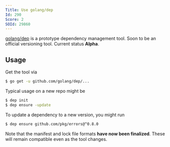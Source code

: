 ```yaml
---
Title: Use golang/dep
Id: 290
Score: 2
SOId: 29860
---
```

[golang/dep](https://github.com/golang/dep) is a prototype dependency management tool. Soon to be an official versioning tool. Current status **Alpha**.

## Usage

Get the tool via
```sh
$ go get -u github.com/golang/dep/...
```

Typical usage on a new repo might be

```sh
$ dep init
$ dep ensure -update
```

To update a dependency to a new version, you might run

```sh
$ dep ensure github.com/pkg/errors@^0.8.0
```

Note that the manifest and lock file formats **have now been finalized**. These will remain compatible even as the tool changes.
